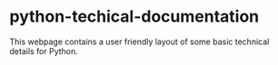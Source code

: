 # python-techical-documentation
This webpage contains a user friendly layout of some basic technical details for Python.
